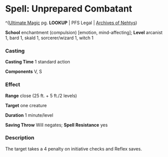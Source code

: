 # Spell: Unprepared Combatant

^([Ultimate Magic][ss-unprepared-combatant] pg. **LOOKUP** | PFS Legal | [Archives of Nehtys][sn-unprepared-combatant])

**School** enchantment (compulsion) [emotion, mind-affecting]; **Level** arcanist 1, bard 1, skald 1, sorcerer/wizard 1, witch 1

### Casting

**Casting Time** 1 standard action  

**Components** V, S

### Effect

**Range** close (25 ft. + 5 ft./2 levels)  

**Target** one creature  

**Duration** 1 minute/level  

**Saving Throw** Will negates; **Spell Resistance** yes

### Description

The target takes a 4 penalty on initiative checks and Reflex saves.

[ss-unprepared-combatant]: http://paizo.com/pathfinderRPG/v57
[sn-unprepared-combatant]: http://www.archivesofnethys.com/SpellDisplay.aspx?ItemName=Unprepared%20Combatant